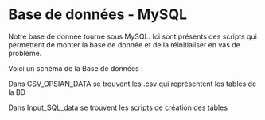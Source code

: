 # Base de données - MySQL

Notre base de donnée tourne sous MySQL. Ici sont présents des scripts qui permettent de monter la base de donnée et de la réinitialiser en vas de problème.

Voici un schéma de la Base de données :

Dans CSV_OPSIAN_DATA se trouvent les .csv qui représentent les tables de la BD

Dans Input_SQL_data se trouvent les scripts de création des tables

